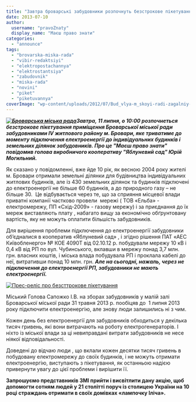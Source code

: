 ```yaml
---
title: "Завтра броварські забудовники розпочнуть безстрокове пікетування міськради"
date: 2013-07-10
author: 
  username: "pravoZnaty"
  display_name: "Маєш право знати"
categories: 
  - "announce"
tags: 
  - "brovarska-miska-rada"
  - "vibir-redaktsiyi"
  - "elektropostachannya"
  - "elektrostantsiya"
  - "zabudovnik"
  - "miska-rada"
  - "novini"
  - "piket"
  - "piketuvannya"
coverImage: "wp-content/uploads/2012/07/Bud_vlya-m_skoyi-radi-zagalniy-plan-3.jpg"
---
```


**_[![Броварська міська рада](https://mpz.brovary.org/wp-content/uploads/2012/07/Bud_vlya-m_skoyi-radi-zagalniy-plan-3.jpg)](https://mpz.brovary.org/wp-content/uploads/2012/07/Bud_vlya-m_skoyi-radi-zagalniy-plan-3.jpg)Завтра, 11 липня, о 10:00 розпочнеться  безстрокове пікетування приміщення Броварської міської ради забудовниками IV житлового району м. Бровари, яке триватиме до моменту підключення електроенергії до індивідуальних будинків і земельних ділянок забудовників. Про це "Маєш право знати" повідомив голова виробничого кооперативу "Яблуневий сад" Юрій Могильний._**

Як сказано у повідомленні, вже йде 10 рік, як весною 2004 року жителі м. Бровари отримали земельні ділянки для будівництва індивідуальних житлових будинків, але із 430 земельних ділянок та будинків підключені до електроенергії не більше 60 будинків, а до природного газу – не більше 30.  Це відбувається через те, що за сприяння місцевої влади приватні компанії частково провели  мережі ( ТОВ «Ельба» - електромережу, ПП «Схід-2009» - газову мережу) і за приєднання до їх мереж виставляють плату , набагато вищу за економічно обґрунтовану вартість, яку не можуть оплатити більшість забудовників.

Для вирішення проблеми підключення до електроенергії забудовники об’єдналися в кооператив «Яблуневий сад» , і згідно рішення ПАТ «АЕС Київобленерго» № КОЕ 4090Т від 02.10.12 р. побудували мережу 10 кВ і 0,4 кВ від РП по вул. Чубинського, вклавши в мережу понад 3,7 млн. грн. власних коштів, і міська влада побудувала РП і проклала кабелі до неї, витративши понад 10 млн. грн. **_Але на сьогодні, нажаль, через не підключення до електроенергії РП, забудовники не мають електроенергії._**

[![Прес-реліс про безсттрокове пікетування](https://mpz.brovary.org/wp-content/uploads/2013/07/Pres-relis-pro-bezsttrokove-piketuvannya.png)](https://mpz.brovary.org/wp-content/uploads/2013/07/Pres-relis-pro-bezsttrokove-piketuvannya.png)

Міський Голова Сапожко І.В. на зборах забудовників у малій залі Броварської міської ради 31 травня 2013 р. пообіцяв до  1 липня 2013 року підключити електроенергію, але знову люди залишились ні з чим.

Кожен день без електроенергії для забудовників обходиться у декілька тисяч гривень, які вони витрачають на роботу електрогенераторів. І ніхто із міської влади за ці невиправдані витрати забудовників не несе ніякої відповідальності.

Доведені до відчаю люди , що вклали кожен десятки тисяч гривень в побудовану електромережу до своїх будинків, і не можуть отримати електроенергію, виступають з пікетування, як останньою надією привернути увагу до цієї проблеми і вирішити її.

**Запрошуємо представників ЗМІ прийти і висвітлити дану акцію, щоб допомогти сотням людей у 21 столітті поруч із столицею України на 10 році страждань отримати в своїх домівках «лампочку Іліча».**
